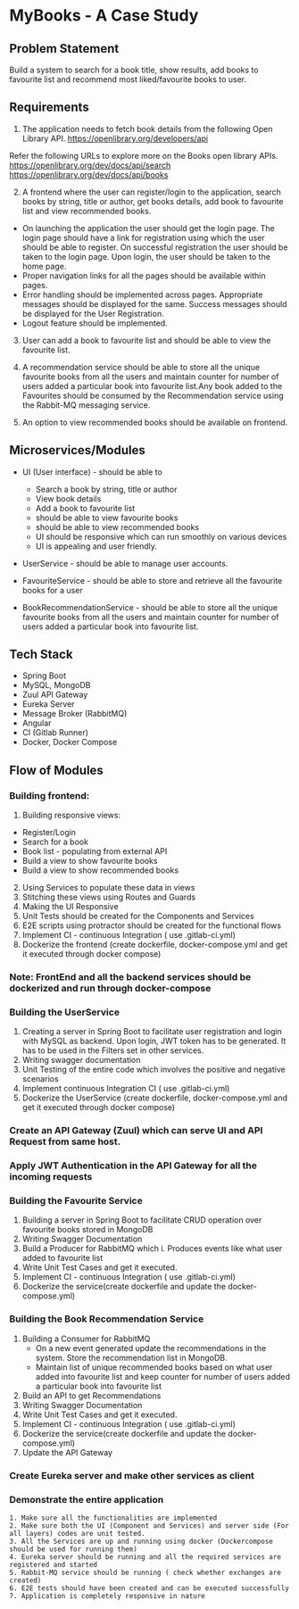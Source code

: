 # MyBooks - A Case Study

## Problem Statement

Build a system to search for a book title, show results, add books to favourite list and recommend most liked/favourite books to user.

## Requirements

1. The application needs to fetch book details from the following Open Library API.
https://openlibrary.org/developers/api

Refer the following URLs to explore more on the Books open library APIs.
https://openlibrary.org/dev/docs/api/search
https://openlibrary.org/dev/docs/api/books

2. A frontend where the user can register/login to the application, search books by string, title or author, get books details, add book to favourite list and view recommended books.
  - On launching the application the user should get the login page. The login page should have a link for registration using which the user should be able to register. On successful registration the user should be taken to the login page. Upon login, the user should be taken to the home page.
  - Proper navigation links for all the pages should be available within pages.
  - Error handling should be implemented across pages. Appropriate messages should be    displayed for the same. Success messages should be displayed for the User Registration.
  - Logout feature should be implemented.

3. User can add a book to favourite list and should be able to view the favourite list.

4. A recommendation service should be able to store all the unique favourite books from all the users and maintain counter for number of users added a particular book into favourite list.Any book added to the Favourites should be consumed by the Recommendation service using the Rabbit-MQ messaging service.

5. An option to view recommended books should be available on frontend. 

## Microservices/Modules
- UI (User interface) -  should be able to
    - Search a book by string, title or author
    - View book details
    - Add a book to favourite list
    - should be able to view favourite books
    - should be able to view recommended books
    - UI should be responsive which can run smoothly on various devices 
    - UI is appealing and user friendly.

- UserService - should be able to manage user accounts.
- FavouriteService - should be able to store and retrieve all the favourite books for a user
- BookRecommendationService - should be able to store all the unique favourite books from all the users and maintain counter for number of users added a particular book into favourite list.

## Tech Stack
- Spring Boot
- MySQL, MongoDB
- Zuul API Gateway
- Eureka Server
- Message Broker (RabbitMQ)
- Angular
- CI (Gitlab Runner)
- Docker, Docker Compose

## Flow of Modules

### Building frontend:
  1. Building responsive views:
  - Register/Login
  - Search for a book
  - Book list - populating from external API
  - Build a view to show favourite books
  - Build a view to show recommended books
  2. Using Services to populate these data in views
  3. Stitching these views using Routes and Guards
  4. Making the UI Responsive
  5. Unit Tests should be created for the Components and Services
  6. E2E scripts using protractor should be created for the functional flows
  7. Implement CI - continuous Integration ( use .gitlab-ci.yml)
  8. Dockerize the frontend (create dockerfile, docker-compose.yml and get it executed through docker compose)

### Note: FrontEnd and all the backend services should be dockerized and run through docker-compose

### Building the UserService
  1. Creating a server in Spring Boot to facilitate user registration and login with MySQL as backend. Upon login, JWT token has to be generated. It has to be used in the Filters set in other services.
  2. Writing swagger documentation
  3. Unit Testing of the entire code which involves the positive and negative scenarios
  4. Implement continuous Integration CI ( use .gitlab-ci.yml)
  5. Dockerize the UserService (create dockerfile, docker-compose.yml and get it executed through docker compose)

### Create an API Gateway (Zuul) which can serve UI and API Request from same host. 

### Apply JWT Authentication in the API Gateway for all the incoming requests

### Building the Favourite Service
  1. Building a server in Spring Boot to facilitate CRUD operation over favourite books    stored in MongoDB
  2. Writing Swagger Documentation
  3. Build a Producer for RabbitMQ which
    i. Produces events like what user added to favourite list
  4. Write Unit Test Cases and get it executed.
  5. Implement CI - continuous Integration ( use .gitlab-ci.yml)
  6. Dockerize the service(create dockerfile and update the docker-compose.yml)

### Building the Book Recommendation Service
  1. Building a Consumer for RabbitMQ
      - On a new event generated update the recommendations in the system. Store the        recommendation list in MongoDB.
      - Maintain list of unique recommended books based on what user added into             favourite list and keep counter for number of users added a particular book         into favourite list
  2. Build an API to get Recommendations
  3. Writing Swagger Documentation
  4. Write Unit Test Cases and get it executed.
  5. Implement CI - continuous Integration ( use .gitlab-ci.yml)
  6. Dockerize the service(create dockerfile and update the docker-compose.yml)
  7. Update the API Gateway

### Create Eureka server and make other services as client

### Demonstrate the entire application
    1. Make sure all the functionalities are implemented
    2. Make sure both the UI (Component and Services) and server side (For all layers) codes are unit tested. 
    3. All the Services are up and running using docker (Dockercompose should be used for running them)
    4. Eureka server should be running and all the required services are registered and started
    5. Rabbit-MQ service should be running ( check whether exchanges are created)
    6. E2E tests should have been created and can be executed successfully
    7. Application is completely responsive in nature